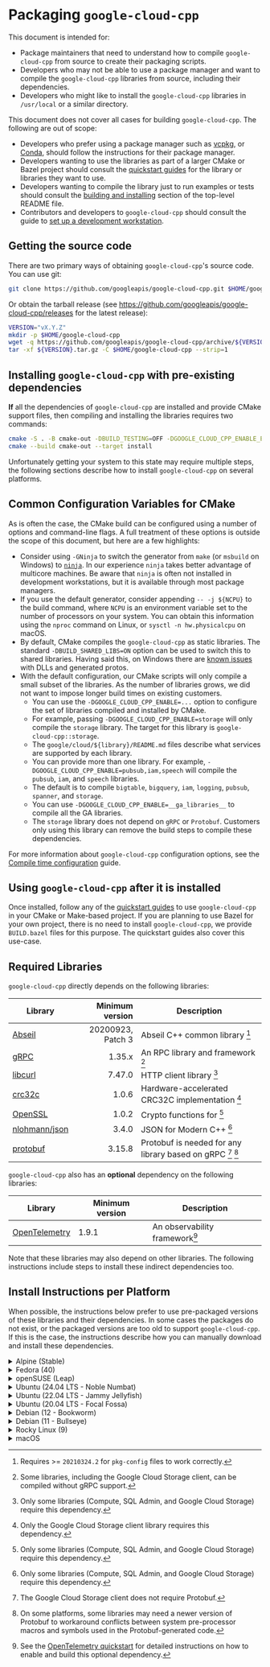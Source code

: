 # Packaging `google-cloud-cpp`

This document is intended for:

- Package maintainers that need to understand how to compile `google-cloud-cpp`
  from source to create their packaging scripts.
- Developers who may not be able to use a package manager and want to compile
  the `google-cloud-cpp` libraries from source, including their dependencies.
- Developers who might like to install the `google-cloud-cpp` libraries in
  `/usr/local` or a similar directory.

This document does not cover all cases for building `google-cloud-cpp`. The
following are out of scope:

- Developers who prefer using a package manager such as
  [vcpkg](https://vcpkg.io), or [Conda](https://conda.io), should follow the
  instructions for their package manager.
- Developers wanting to use the libraries as part of a larger CMake or Bazel
  project should consult the [quickstart guides](/README.md#quickstart) for the
  library or libraries they want to use.
- Developers wanting to compile the library just to run examples or tests should
  consult the [building and installing](/README.md#building-and-installing)
  section of the top-level README file.
- Contributors and developers to `google-cloud-cpp` should consult the guide to
  [set up a development workstation][howto-setup-dev-workstation].

## Getting the source code

There are two primary ways of obtaining `google-cloud-cpp`'s source code. You
can use git:

```bash
git clone https://github.com/googleapis/google-cloud-cpp.git $HOME/google-cloud-cpp
```

Or obtain the tarball release (see
https://github.com/googleapis/google-cloud-cpp/releases for the latest release):

```bash
VERSION="vX.Y.Z"
mkdir -p $HOME/google-cloud-cpp
wget -q https://github.com/googleapis/google-cloud-cpp/archive/${VERSION}.tar.gz
tar -xf ${VERSION}.tar.gz -C $HOME/google-cloud-cpp --strip=1
```

## Installing `google-cloud-cpp` with pre-existing dependencies

**If** all the dependencies of `google-cloud-cpp` are installed and provide
CMake support files, then compiling and installing the libraries requires two
commands:

```bash
cmake -S . -B cmake-out -DBUILD_TESTING=OFF -DGOOGLE_CLOUD_CPP_ENABLE_EXAMPLES=OFF
cmake --build cmake-out --target install
```

Unfortunately getting your system to this state may require multiple steps, the
following sections describe how to install `google-cloud-cpp` on several
platforms.

## Common Configuration Variables for CMake

As is often the case, the CMake build can be configured using a number of
options and command-line flags. A full treatment of these options is outside the
scope of this document, but here are a few highlights:

- Consider using `-GNinja` to switch the generator from `make` (or `msbuild` on
  Windows) to [`ninja`][ninja-build]. In our experience `ninja` takes better
  advantage of multicore machines. Be aware that `ninja` is often not installed
  in development workstations, but it is available through most package
  managers.
- If you use the default generator, consider appending `-- -j ${NCPU}` to the
  build command, where `NCPU` is an environment variable set to the number of
  processors on your system. You can obtain this information using the `nproc`
  command on Linux, or `sysctl -n hw.physicalcpu` on macOS.
- By default, CMake compiles the `google-cloud-cpp` as static libraries. The
  standard `-DBUILD_SHARED_LIBS=ON` option can be used to switch this to shared
  libraries. Having said this, on Windows there are [known issues][issues-5489]
  with DLLs and generated protos.
- With the default configuration, our CMake scripts will only compile a small
  subset of the libraries. As the number of libraries grows, we did not want to
  impose longer build times on existing customers.
  - You can use the `-DGOOGLE_CLOUD_CPP_ENABLE=...` option to configure the set
    of libraries compiled and installed by CMake.
  - For example, passing `-DGOOGLE_CLOUD_CPP_ENABLE=storage` will only compile
    the `storage` library. The target for this library is
    `google-cloud-cpp::storage`.
  - The `google/cloud/${library}/README.md` files describe what services are
    supported by each library.
  - You can provide more than one library. For example,
    `-DGOOGLE_CLOUD_CPP_ENABLE=pubsub,iam,speech` will compile the `pubsub`,
    `iam`, and `speech` libraries.
  - The default is to compile `bigtable`, `bigquery`, `iam`, `logging`,
    `pubsub`, `spanner`, and `storage`.
  - You can use `-DGOOGLE_CLOUD_CPP_ENABLE=__ga_libraries__` to compile all the
    GA libraries.
  - The `storage` library does not depend on `gRPC` or `Protobuf`. Customers
    only using this library can remove the build steps to compile these
    dependencies.

For more information about `google-cloud-cpp` configuration options, see the
[Compile time configuration](/doc/compile-time-configuration.md) guide.

## Using `google-cloud-cpp` after it is installed

Once installed, follow any of the [quickstart guides](/README.md#quickstart) to
use `google-cloud-cpp` in your CMake or Make-based project. If you are planning
to use Bazel for your own project, there is no need to install
`google-cloud-cpp`, we provide `BUILD.bazel` files for this purpose. The
quickstart guides also cover this use-case.

## Required Libraries

`google-cloud-cpp` directly depends on the following libraries:

| Library                           |   Minimum version | Description                                                |
| --------------------------------- | ----------------: | ---------------------------------------------------------- |
| [Abseil][abseil-gh]               | 20200923, Patch 3 | Abseil C++ common library [^1]                             |
| [gRPC][grpc-gh]                   |            1.35.x | An RPC library and framework [^2]                          |
| [libcurl][libcurl-gh]             |            7.47.0 | HTTP client library [^3]                                   |
| [crc32c][crc32c-gh]               |             1.0.6 | Hardware-accelerated CRC32C implementation [^4]            |
| [OpenSSL][openssl-gh]             |             1.0.2 | Crypto functions for [^3]                                  |
| [nlohmann/json][nlohmann-json-gh] |             3.4.0 | JSON for Modern C++ [^3]                                   |
| [protobuf][protobuf-gh]           |            3.15.8 | Protobuf is needed for any library based on gRPC [^5] [^6] |

`google-cloud-cpp` also has an **optional** dependency on the following
libraries:

| Library                           | Minimum version | Description                    |
| --------------------------------- | --------------- | ------------------------------ |
| [OpenTelemetry][opentelemetry-gh] | 1.9.1           | An observability framework[^7] |

Note that these libraries may also depend on other libraries. The following
instructions include steps to install these indirect dependencies too.

## Install Instructions per Platform

When possible, the instructions below prefer to use pre-packaged versions of
these libraries and their dependencies. In some cases the packages do not exist,
or the packaged versions are too old to support `google-cloud-cpp`. If this is
the case, the instructions describe how you can manually download and install
these dependencies.

<!-- inject-distro-instructions-start -->

<details>
<summary>Alpine (Stable)</summary>
<br>

Install the minimal development tools, libcurl, and OpenSSL:

```bash
apk update && \
    apk add bash ca-certificates cmake curl git \
        gcc g++ make tar unzip zip zlib-dev
```

Alpine's version of `pkg-config` (https://github.com/pkgconf/pkgconf) is slow
when handling `.pc` files with lots of `Requires:` deps, which happens with
Abseil, so we use the normal `pkg-config` binary, which seems to not suffer from
this bottleneck. For more details see
https://github.com/pkgconf/pkgconf/issues/229 and
https://github.com/googleapis/google-cloud-cpp/issues/7052

```bash
mkdir -p $HOME/Downloads/pkgconf && cd $HOME/Downloads/pkgconf
curl -fsSL https://distfiles.ariadne.space/pkgconf/pkgconf-2.2.0.tar.gz | \
    tar -xzf - --strip-components=1 && \
    ./configure --prefix=/usr && \
    make -j ${NCPU:-4} && \
sudo make install && \
    cd /var/tmp && rm -fr build
```

The following steps will install libraries and tools in `/usr/local`. By
default, pkgconf does not search in these directories. We need to explicitly set
the search path.

```bash
export PKG_CONFIG_PATH=/usr/local/lib/pkgconfig:/usr/lib/pkgconfig
```

#### Dependencies

The versions of Abseil, Protobuf, gRPC, OpenSSL, and nlohmann-json included with
Alpine >= 3.19 meet `google-cloud-cpp`'s requirements. We can simply install the
development packages

```bash
apk update && \
    apk add abseil-cpp-dev crc32c-dev c-ares-dev curl-dev grpc-dev \
        protobuf-dev nlohmann-json openssl-dev re2-dev
```

#### opentelemetry-cpp

The project has an **optional** dependency on the OpenTelemetry library. We
recommend installing this library because:

- the dependency will become required in the google-cloud-cpp v3.x series.
- it is needed to produce distributed traces of the library.

```bash
mkdir -p $HOME/Downloads/opentelemetry-cpp && cd $HOME/Downloads/opentelemetry-cpp
curl -fsSL https://github.com/open-telemetry/opentelemetry-cpp/archive/v1.20.0.tar.gz | \
    tar -xzf - --strip-components=1 && \
    cmake \
        -DCMAKE_BUILD_TYPE=Release \
        -DCMAKE_CXX_STANDARD=17 \
        -DBUILD_SHARED_LIBS=yes \
        -DWITH_EXAMPLES=OFF \
        -DWITH_ABSEIL=ON \
        -DBUILD_TESTING=OFF \
        -DOPENTELEMETRY_INSTALL=ON \
        -DOPENTELEMETRY_ABI_VERSION_NO=2 \
        -S . -B cmake-out && \
sudo cmake --build cmake-out --target install -- -j ${NCPU:-4}
```

#### Compile and install the main project

We can now compile and install `google-cloud-cpp`:

```bash
# Pick a location to install the artifacts, e.g., `/usr/local` or `/opt`
PREFIX="${HOME}/google-cloud-cpp-installed"
cmake -S . -B cmake-out \
  -DCMAKE_BUILD_TYPE=Release \
  -DCMAKE_CXX_STANDARD=17 \
  -DCMAKE_INSTALL_PREFIX="${PREFIX}" \
  -DBUILD_TESTING=OFF \
  -DGOOGLE_CLOUD_CPP_WITH_MOCKS=OFF \
  -DGOOGLE_CLOUD_CPP_ENABLE_EXAMPLES=OFF \
  -DGOOGLE_CLOUD_CPP_ENABLE=__ga_libraries__,opentelemetry
cmake --build cmake-out -- -j "$(nproc)"
cmake --build cmake-out --target install
```

</details>

<details>
<summary>Fedora (40)</summary>
<br>

Install the minimal development tools:

```bash
sudo dnf makecache && \
sudo dnf install -y cmake curl findutils gcc-c++ git make ninja-build \
        patch unzip tar wget zip
```

Fedora:40 includes packages, with recent enough versions, for most of the direct
dependencies of `google-cloud-cpp`.

```bash
sudo dnf makecache && \
sudo dnf install -y protobuf-compiler protobuf-devel grpc-cpp grpc-devel \
        json-devel libcurl-devel google-crc32c-devel openssl-devel
```

#### Patching pkg-config

If you are not planning to use `pkg-config(1)` you can skip these steps.

Fedora's version of `pkg-config` (https://github.com/pkgconf/pkgconf) is slow
when handling `.pc` files with lots of `Requires:` deps, which happens with
Abseil. If you plan to use `pkg-config` with any of the installed artifacts, you
may want to use a recent version of the standard `pkg-config` binary. If not,
`sudo dnf install pkgconfig` should work.

```bash
mkdir -p $HOME/Downloads/pkgconf && cd $HOME/Downloads/pkgconf
curl -fsSL https://distfiles.ariadne.space/pkgconf/pkgconf-2.2.0.tar.gz | \
    tar -xzf - --strip-components=1 && \
    ./configure --prefix=/usr --with-system-libdir=/lib64:/usr/lib64 --with-system-includedir=/usr/include && \
    make -j ${NCPU:-4} && \
sudo make install && \
sudo ldconfig && cd /var/tmp && rm -fr build
```

Older versions of Fedora hard-code RE2 to use C++11. It was fixed starting with
Fedora:38. If you using Fedora >= 38 or you are not planning to use
`pkg-config(1)` you can ignore this step. Alternatively, you can install RE2 and
gRPC from source.

```
sed -i 's/-std=c\+\+11 //' /usr/lib64/pkgconfig/re2.pc
```

The following steps will install libraries and tools in `/usr/local`. By
default, pkgconf does not search in these directories. We need to explicitly set
the search path.

```bash
export PKG_CONFIG_PATH=/usr/local/share/pkgconfig:/usr/lib64/pkgconfig:/usr/local/lib64/pkgconfig
```

#### opentelemetry-cpp

The project has an **optional** dependency on the OpenTelemetry library. We
recommend installing this library because:

- the dependency will become required in the google-cloud-cpp v3.x series.
- it is needed to produce distributed traces of the library.

```bash
mkdir -p $HOME/Downloads/opentelemetry-cpp && cd $HOME/Downloads/opentelemetry-cpp
curl -fsSL https://github.com/open-telemetry/opentelemetry-cpp/archive/v1.20.0.tar.gz | \
    tar -xzf - --strip-components=1 && \
    cmake \
        -DCMAKE_BUILD_TYPE=Release \
        -DCMAKE_CXX_STANDARD=17 \
        -DBUILD_SHARED_LIBS=yes \
        -DWITH_EXAMPLES=OFF \
        -DWITH_ABSEIL=ON \
        -DBUILD_TESTING=OFF \
        -DOPENTELEMETRY_INSTALL=ON \
        -DOPENTELEMETRY_ABI_VERSION_NO=2 \
        -S . -B cmake-out && \
sudo cmake --build cmake-out --target install -- -j ${NCPU:-4} && \
sudo ldconfig
```

#### Compile and install the main project

We can now compile and install `google-cloud-cpp`:

```bash
# Pick a location to install the artifacts, e.g., `/usr/local` or `/opt`
PREFIX="${HOME}/google-cloud-cpp-installed"
cmake -S . -B cmake-out \
  -DCMAKE_BUILD_TYPE=Release \
  -DCMAKE_CXX_STANDARD=17 \
  -DCMAKE_INSTALL_PREFIX="${PREFIX}" \
  -DBUILD_TESTING=OFF \
  -DGOOGLE_CLOUD_CPP_WITH_MOCKS=OFF \
  -DGOOGLE_CLOUD_CPP_ENABLE_EXAMPLES=OFF \
  -DGOOGLE_CLOUD_CPP_ENABLE=__ga_libraries__,opentelemetry
cmake --build cmake-out -- -j "$(nproc)"
cmake --build cmake-out --target install
```

</details>

<details>
<summary>openSUSE (Leap)</summary>
<br>

Install the minimal development tools.

**NOTE:** The default compiler on openSUSE (GCC 7.5.0) crashes while compiling
some of the files generated by Protobuf. Minor variations in the Protobuf
version or the libraries changes where the compiler crashes. We recommend you
use GCC 8 or higher to compile `google-cloud-cpp`.

```bash
sudo zypper refresh && \
sudo zypper install --allow-downgrade -y automake cmake curl \
        gcc gcc-c++ gcc8 gcc8-c++ git gzip libtool make patch tar wget
```

Install some of the dependencies for `google-cloud-cpp`.

```bash
sudo zypper refresh && \
sudo zypper install --allow-downgrade -y abseil-cpp-devel c-ares-devel \
        libcurl-devel libopenssl-devel libcrc32c-devel nlohmann_json-devel \
        grpc-devel libprotobuf-devel
```

The following steps will install libraries and tools in `/usr/local`. openSUSE
does not search for shared libraries in these directories by default. There are
multiple ways to solve this problem, the following steps are one solution:

```bash
(echo "/usr/local/lib" ; echo "/usr/local/lib64") | \
sudo tee /etc/ld.so.conf.d/usrlocal.conf
export PKG_CONFIG_PATH=/usr/local/lib/pkgconfig:/usr/local/lib64/pkgconfig
export PATH=/usr/local/bin:${PATH}
```

#### opentelemetry-cpp

The project has an **optional** dependency on the OpenTelemetry library. We
recommend installing this library because:

- the dependency will become required in the google-cloud-cpp v3.x series.
- it is needed to produce distributed traces of the library.

```bash
mkdir -p $HOME/Downloads/opentelemetry-cpp && cd $HOME/Downloads/opentelemetry-cpp
curl -fsSL https://github.com/open-telemetry/opentelemetry-cpp/archive/v1.20.0.tar.gz | \
    tar -xzf - --strip-components=1 && \
    cmake \
        -DCMAKE_BUILD_TYPE=Release \
        -DCMAKE_CXX_STANDARD=17 \
        -DBUILD_SHARED_LIBS=yes \
        -DWITH_EXAMPLES=OFF \
        -DWITH_ABSEIL=ON \
        -DBUILD_TESTING=OFF \
        -DOPENTELEMETRY_INSTALL=ON \
        -DOPENTELEMETRY_ABI_VERSION_NO=2 \
        -S . -B cmake-out && \
sudo cmake --build cmake-out --target install -- -j ${NCPU:-4} && \
sudo ldconfig
```

Use the following environment variables to configure the compiler used by CMake.

export CXX=g++-8

export CC=gcc-8

#### Compile and install the main project

We can now compile and install `google-cloud-cpp`:

```bash
# Pick a location to install the artifacts, e.g., `/usr/local` or `/opt`
PREFIX="${HOME}/google-cloud-cpp-installed"
cmake -S . -B cmake-out \
  -DCMAKE_BUILD_TYPE=Release \
  -DCMAKE_CXX_STANDARD=17 \
  -DCMAKE_INSTALL_PREFIX="${PREFIX}" \
  -DBUILD_TESTING=OFF \
  -DGOOGLE_CLOUD_CPP_WITH_MOCKS=OFF \
  -DGOOGLE_CLOUD_CPP_ENABLE_EXAMPLES=OFF \
  -DGOOGLE_CLOUD_CPP_ENABLE=__ga_libraries__,opentelemetry
cmake --build cmake-out -- -j "$(nproc)"
cmake --build cmake-out --target install
```

</details>

<details>
<summary>Ubuntu (24.04 LTS - Noble Numbat)</summary>
<br>

Install the minimal development tools, libcurl, OpenSSL and libc-ares:

```bash
export DEBIAN_FRONTEND=noninteractive
sudo apt-get update && \
sudo apt-get --no-install-recommends install -y apt-transport-https apt-utils \
        cmake ca-certificates curl git gcc g++ m4 make tar
```

Ubuntu:24 includes packages for most of the direct dependencies of
`google-cloud-cpp`:

```bash
export DEBIAN_FRONTEND=noninteractive
sudo apt-get update && \
sudo apt-get --no-install-recommends install -y  \
        libabsl-dev \
        libcurl4-openssl-dev \
        libgrpc++-dev protobuf-compiler-grpc \
        libprotobuf-dev protobuf-compiler \
        nlohmann-json3-dev
```

#### Patching pkg-config

If you are not planning to use `pkg-config(1)` you can skip these steps.

Ubuntu's version of `pkg-config` (https://github.com/pkgconf/pkgconf) is slow
when handling `.pc` files with lots of `Requires:` deps, which happens with
Abseil. If you plan to use `pkg-config` with any of the installed artifacts, you
may want to use a recent version of the standard `pkg-config` binary. If not,
`sudo dnf install pkgconfig` should work.

```bash
mkdir -p $HOME/Downloads/pkgconf && cd $HOME/Downloads/pkgconf
rm -f /usr/bin/pkgconf /usr/bin/pkg-config
curl -fsSL https://distfiles.ariadne.space/pkgconf/pkgconf-2.2.0.tar.gz | \
    tar -xzf - --strip-components=1 && \
    ./configure --prefix=/usr -with-pkg-config-dir=/usr/local/lib/x86_64-linux-gnu/pkgconfig:/usr/local/lib/pkgconfig:/usr/local/share/pkgconfig:/usr/lib/x86_64-linux-gnu/pkgconfig:/usr/lib/pkgconfig:/usr/share/pkgconfig && \
    make -j ${NCPU:-4} && \
sudo make install && \
sudo ldconfig && cd /var/tmp && rm -fr build
ln -s /usr/bin/pkgconf /usr/bin/pkg-config
```

#### crc32c

The project depends on the Crc32c library, we need to compile this from source:

```bash
mkdir -p $HOME/Downloads/crc32c && cd $HOME/Downloads/crc32c
curl -fsSL https://github.com/google/crc32c/archive/1.1.2.tar.gz | \
    tar -xzf - --strip-components=1 && \
    cmake \
        -DCMAKE_BUILD_TYPE=Release \
        -DBUILD_SHARED_LIBS=yes \
        -DCRC32C_BUILD_TESTS=OFF \
        -DCRC32C_BUILD_BENCHMARKS=OFF \
        -DCRC32C_USE_GLOG=OFF \
        -S . -B cmake-out && \
    cmake --build cmake-out -- -j ${NCPU:-4} && \
sudo cmake --build cmake-out --target install -- -j ${NCPU:-4} && \
sudo ldconfig
```

#### opentelemetry-cpp

The project has an **optional** dependency on the OpenTelemetry library. We
recommend installing this library because:

- the dependency will become required in the google-cloud-cpp v3.x series.
- it is needed to produce distributed traces of the library.

```bash
mkdir -p $HOME/Downloads/opentelemetry-cpp && cd $HOME/Downloads/opentelemetry-cpp
curl -fsSL https://github.com/open-telemetry/opentelemetry-cpp/archive/v1.20.0.tar.gz | \
    tar -xzf - --strip-components=1 && \
    cmake \
        -DCMAKE_BUILD_TYPE=Release \
        -DBUILD_SHARED_LIBS=yes \
        -DWITH_EXAMPLES=OFF \
        -DWITH_ABSEIL=ON \
        -DBUILD_TESTING=OFF \
        -DOPENTELEMETRY_INSTALL=ON \
        -DOPENTELEMETRY_ABI_VERSION_NO=2 \
        -S . -B cmake-out && \
sudo cmake --build cmake-out --target install -- -j ${NCPU:-4} && \
sudo ldconfig
```

#### Compile and install the main project

We can now compile and install `google-cloud-cpp`:

```bash
# Pick a location to install the artifacts, e.g., `/usr/local` or `/opt`
PREFIX="${HOME}/google-cloud-cpp-installed"
cmake -S . -B cmake-out \
  -DCMAKE_BUILD_TYPE=Release \
  -DCMAKE_CXX_STANDARD=17 \
  -DCMAKE_INSTALL_PREFIX="${PREFIX}" \
  -DBUILD_TESTING=OFF \
  -DGOOGLE_CLOUD_CPP_WITH_MOCKS=OFF \
  -DGOOGLE_CLOUD_CPP_ENABLE_EXAMPLES=OFF \
  -DGOOGLE_CLOUD_CPP_ENABLE=__ga_libraries__,opentelemetry
cmake --build cmake-out -- -j "$(nproc)"
cmake --build cmake-out --target install
```

</details>

<details>
<summary>Ubuntu (22.04 LTS - Jammy Jellyfish)</summary>
<br>

Install the minimal development tools, libcurl, OpenSSL and libc-ares:

```bash
export DEBIAN_FRONTEND=noninteractive
sudo apt-get update && \
sudo apt-get --no-install-recommends install -y apt-transport-https apt-utils \
        automake build-essential cmake ca-certificates curl git \
        gcc g++ libc-ares-dev libc-ares2 libcurl4-openssl-dev libre2-dev \
        libssl-dev m4 make pkg-config tar wget zlib1g-dev
```

#### Abseil

We need a recent version of Abseil. Enabling `ABSL_PROPAGATE_CXX_STD` propagates
the version of C++ used to compile Abseil to anything that depends on Abseil.

```bash
mkdir -p $HOME/Downloads/abseil-cpp && cd $HOME/Downloads/abseil-cpp
curl -fsSL https://github.com/abseil/abseil-cpp/archive/20250127.1.tar.gz | \
    tar -xzf - --strip-components=1 && \
    cmake \
      -DCMAKE_BUILD_TYPE=Release \
      -DCMAKE_CXX_STANDARD=17 \
      -DABSL_BUILD_TESTING=OFF \
      -DABSL_PROPAGATE_CXX_STD=ON \
      -DBUILD_SHARED_LIBS=yes \
      -S . -B cmake-out && \
    cmake --build cmake-out -- -j ${NCPU:-4} && \
sudo cmake --build cmake-out --target install -- -j ${NCPU:-4} && \
sudo ldconfig
```

#### Protobuf

We need to install a version of Protobuf that is recent enough to support the
Google Cloud Platform proto files:

```bash
mkdir -p $HOME/Downloads/protobuf && cd $HOME/Downloads/protobuf
curl -fsSL https://github.com/protocolbuffers/protobuf/archive/v30.0.tar.gz | \
    tar -xzf - --strip-components=1 && \
    cmake \
        -DCMAKE_BUILD_TYPE=Release \
        -DCMAKE_CXX_STANDARD=17 \
        -DBUILD_SHARED_LIBS=yes \
        -Dprotobuf_BUILD_TESTS=OFF \
        -Dprotobuf_ABSL_PROVIDER=package \
        -S . -B cmake-out && \
    cmake --build cmake-out -- -j ${NCPU:-4} && \
sudo cmake --build cmake-out --target install -- -j ${NCPU:-4} && \
sudo ldconfig
```

#### gRPC

We also need a version of gRPC that is recent enough to support the Google Cloud
Platform proto files. We install it using:

```bash
mkdir -p $HOME/Downloads/grpc && cd $HOME/Downloads/grpc
curl -fsSL https://github.com/grpc/grpc/archive/v1.72.1.tar.gz | \
    tar -xzf - --strip-components=1 && \
    cmake \
        -DCMAKE_BUILD_TYPE=Release \
        -DCMAKE_CXX_STANDARD=17 \
        -DBUILD_SHARED_LIBS=yes \
        -DgRPC_INSTALL=ON \
        -DgRPC_BUILD_TESTS=OFF \
        -DgRPC_ABSL_PROVIDER=package \
        -DgRPC_CARES_PROVIDER=package \
        -DgRPC_PROTOBUF_PROVIDER=package \
        -DgRPC_RE2_PROVIDER=package \
        -DgRPC_SSL_PROVIDER=package \
        -DgRPC_ZLIB_PROVIDER=package \
        -S . -B cmake-out && \
    cmake --build cmake-out -- -j ${NCPU:-4} && \
sudo cmake --build cmake-out --target install -- -j ${NCPU:-4} && \
sudo ldconfig
```

#### crc32c

The project depends on the Crc32c library, we need to compile this from source:

```bash
mkdir -p $HOME/Downloads/crc32c && cd $HOME/Downloads/crc32c
curl -fsSL https://github.com/google/crc32c/archive/1.1.2.tar.gz | \
    tar -xzf - --strip-components=1 && \
    cmake \
        -DCMAKE_BUILD_TYPE=Release \
        -DBUILD_SHARED_LIBS=yes \
        -DCRC32C_BUILD_TESTS=OFF \
        -DCRC32C_BUILD_BENCHMARKS=OFF \
        -DCRC32C_USE_GLOG=OFF \
        -S . -B cmake-out && \
    cmake --build cmake-out -- -j ${NCPU:-4} && \
sudo cmake --build cmake-out --target install -- -j ${NCPU:-4} && \
sudo ldconfig
```

#### nlohmann_json library

The project depends on the nlohmann_json library. We use CMake to install it as
this installs the necessary CMake configuration files. Note that this is a
header-only library, and often installed manually. This leaves your environment
without support for CMake pkg-config.

```bash
mkdir -p $HOME/Downloads/json && cd $HOME/Downloads/json
curl -fsSL https://github.com/nlohmann/json/archive/v3.11.3.tar.gz | \
    tar -xzf - --strip-components=1 && \
    cmake \
      -DCMAKE_BUILD_TYPE=Release \
      -DBUILD_SHARED_LIBS=yes \
      -DBUILD_TESTING=OFF \
      -DJSON_BuildTests=OFF \
      -S . -B cmake-out && \
sudo cmake --build cmake-out --target install -- -j ${NCPU:-4} && \
sudo ldconfig
```

#### opentelemetry-cpp

The project has an **optional** dependency on the OpenTelemetry library. We
recommend installing this library because:

- the dependency will become required in the google-cloud-cpp v3.x series.
- it is needed to produce distributed traces of the library.

```bash
mkdir -p $HOME/Downloads/opentelemetry-cpp && cd $HOME/Downloads/opentelemetry-cpp
curl -fsSL https://github.com/open-telemetry/opentelemetry-cpp/archive/v1.20.0.tar.gz | \
    tar -xzf - --strip-components=1 && \
    cmake \
        -DCMAKE_BUILD_TYPE=Release \
        -DCMAKE_CXX_STANDARD=17 \
        -DBUILD_SHARED_LIBS=yes \
        -DWITH_EXAMPLES=OFF \
        -DWITH_ABSEIL=ON \
        -DBUILD_TESTING=OFF \
        -DOPENTELEMETRY_INSTALL=ON \
        -DOPENTELEMETRY_ABI_VERSION_NO=2 \
        -S . -B cmake-out && \
sudo cmake --build cmake-out --target install -- -j ${NCPU:-4} && \
sudo ldconfig
```

#### Compile and install the main project

We can now compile and install `google-cloud-cpp`:

```bash
# Pick a location to install the artifacts, e.g., `/usr/local` or `/opt`
PREFIX="${HOME}/google-cloud-cpp-installed"
cmake -S . -B cmake-out \
  -DCMAKE_BUILD_TYPE=Release \
  -DCMAKE_CXX_STANDARD=17 \
  -DCMAKE_INSTALL_PREFIX="${PREFIX}" \
  -DBUILD_TESTING=OFF \
  -DGOOGLE_CLOUD_CPP_WITH_MOCKS=OFF \
  -DGOOGLE_CLOUD_CPP_ENABLE_EXAMPLES=OFF \
  -DGOOGLE_CLOUD_CPP_ENABLE=__ga_libraries__,opentelemetry
cmake --build cmake-out -- -j "$(nproc)"
cmake --build cmake-out --target install
```

</details>

<details>
<summary>Ubuntu (20.04 LTS - Focal Fossa)</summary>
<br>

Install the minimal development tools, libcurl, OpenSSL and libc-ares:

```bash
export DEBIAN_FRONTEND=noninteractive
sudo apt-get update && \
sudo apt-get --no-install-recommends install -y apt-transport-https apt-utils \
        automake build-essential cmake ca-certificates curl git \
        gcc g++ libc-ares-dev libc-ares2 libcurl4-openssl-dev \
        libssl-dev m4 make pkg-config tar wget zlib1g-dev
```

#### Abseil

We need a recent version of Abseil. Enabling `ABSL_PROPAGATE_CXX_STD` propagates
the version of C++ used to compile Abseil to anything that depends on Abseil.

```bash
mkdir -p $HOME/Downloads/abseil-cpp && cd $HOME/Downloads/abseil-cpp
curl -fsSL https://github.com/abseil/abseil-cpp/archive/20250127.1.tar.gz | \
    tar -xzf - --strip-components=1 && \
    cmake \
      -DCMAKE_BUILD_TYPE=Release \
      -DCMAKE_CXX_STANDARD=17 \
      -DABSL_BUILD_TESTING=OFF \
      -DABSL_PROPAGATE_CXX_STD=ON \
      -DBUILD_SHARED_LIBS=yes \
      -S . -B cmake-out && \
    cmake --build cmake-out -- -j ${NCPU:-4} && \
sudo cmake --build cmake-out --target install -- -j ${NCPU:-4} && \
sudo ldconfig
```

#### Protobuf

We need to install a version of Protobuf that is recent enough to support the
Google Cloud Platform proto files:

```bash
mkdir -p $HOME/Downloads/protobuf && cd $HOME/Downloads/protobuf
curl -fsSL https://github.com/protocolbuffers/protobuf/archive/v30.0.tar.gz | \
    tar -xzf - --strip-components=1 && \
    cmake \
        -DCMAKE_BUILD_TYPE=Release \
        -DCMAKE_CXX_STANDARD=17 \
        -DBUILD_SHARED_LIBS=yes \
        -Dprotobuf_BUILD_TESTS=OFF \
        -Dprotobuf_ABSL_PROVIDER=package \
        -S . -B cmake-out && \
    cmake --build cmake-out -- -j ${NCPU:-4} && \
sudo cmake --build cmake-out --target install -- -j ${NCPU:-4} && \
sudo ldconfig
```

#### RE2

The version of RE2 included with this distro hard-codes C++11 in its pkg-config
file. You can skip this build and use the system's package if you are not
planning to use pkg-config.

```bash
mkdir -p $HOME/Downloads/re2 && cd $HOME/Downloads/re2
curl -fsSL https://github.com/google/re2/archive/2024-07-02.tar.gz | \
    tar -xzf - --strip-components=1 && \
    cmake -DCMAKE_BUILD_TYPE=Release \
        -DBUILD_SHARED_LIBS=ON \
        -DRE2_BUILD_TESTING=OFF \
        -S . -B cmake-out && \
    cmake --build cmake-out -- -j ${NCPU:-4} && \
sudo cmake --build cmake-out --target install -- -j ${NCPU:-4} && \
sudo ldconfig
```

#### gRPC

We also need a version of gRPC that is recent enough to support the Google Cloud
Platform proto files. We install it using:

```bash
mkdir -p $HOME/Downloads/grpc && cd $HOME/Downloads/grpc
curl -fsSL https://github.com/grpc/grpc/archive/v1.72.1.tar.gz | \
    tar -xzf - --strip-components=1 && \
    cmake \
        -DCMAKE_BUILD_TYPE=Release \
        -DCMAKE_CXX_STANDARD=17 \
        -DBUILD_SHARED_LIBS=yes \
        -DgRPC_INSTALL=ON \
        -DgRPC_BUILD_TESTS=OFF \
        -DgRPC_ABSL_PROVIDER=package \
        -DgRPC_CARES_PROVIDER=package \
        -DgRPC_PROTOBUF_PROVIDER=package \
        -DgRPC_RE2_PROVIDER=package \
        -DgRPC_SSL_PROVIDER=package \
        -DgRPC_ZLIB_PROVIDER=package \
        -S . -B cmake-out && \
    cmake --build cmake-out -- -j ${NCPU:-4} && \
sudo cmake --build cmake-out --target install -- -j ${NCPU:-4} && \
sudo ldconfig
```

#### crc32c

The project depends on the Crc32c library, we need to compile this from source:

```bash
mkdir -p $HOME/Downloads/crc32c && cd $HOME/Downloads/crc32c
curl -fsSL https://github.com/google/crc32c/archive/1.1.2.tar.gz | \
    tar -xzf - --strip-components=1 && \
    cmake \
        -DCMAKE_BUILD_TYPE=Release \
        -DBUILD_SHARED_LIBS=yes \
        -DCRC32C_BUILD_TESTS=OFF \
        -DCRC32C_BUILD_BENCHMARKS=OFF \
        -DCRC32C_USE_GLOG=OFF \
        -S . -B cmake-out && \
    cmake --build cmake-out -- -j ${NCPU:-4} && \
sudo cmake --build cmake-out --target install -- -j ${NCPU:-4} && \
sudo ldconfig
```

#### nlohmann_json library

The project depends on the nlohmann_json library. We use CMake to install it as
this installs the necessary CMake configuration files. Note that this is a
header-only library, and often installed manually. This leaves your environment
without support for CMake pkg-config.

```bash
mkdir -p $HOME/Downloads/json && cd $HOME/Downloads/json
curl -fsSL https://github.com/nlohmann/json/archive/v3.11.3.tar.gz | \
    tar -xzf - --strip-components=1 && \
    cmake \
      -DCMAKE_BUILD_TYPE=Release \
      -DBUILD_SHARED_LIBS=yes \
      -DBUILD_TESTING=OFF \
      -DJSON_BuildTests=OFF \
      -S . -B cmake-out && \
sudo cmake --build cmake-out --target install -- -j ${NCPU:-4} && \
sudo ldconfig
```

#### opentelemetry-cpp

The project has an **optional** dependency on the OpenTelemetry library. We
recommend installing this library because:

- the dependency will become required in the google-cloud-cpp v3.x series.
- it is needed to produce distributed traces of the library.

```bash
mkdir -p $HOME/Downloads/opentelemetry-cpp && cd $HOME/Downloads/opentelemetry-cpp
curl -fsSL https://github.com/open-telemetry/opentelemetry-cpp/archive/v1.20.0.tar.gz | \
    tar -xzf - --strip-components=1 && \
    cmake \
        -DCMAKE_BUILD_TYPE=Release \
        -DCMAKE_CXX_STANDARD=17 \
        -DBUILD_SHARED_LIBS=yes \
        -DWITH_EXAMPLES=OFF \
        -DWITH_ABSEIL=ON \
        -DBUILD_TESTING=OFF \
        -DOPENTELEMETRY_INSTALL=ON \
        -DOPENTELEMETRY_ABI_VERSION_NO=2 \
        -S . -B cmake-out && \
sudo cmake --build cmake-out --target install -- -j ${NCPU:-4} && \
sudo ldconfig
```

#### Compile and install the main project

We can now compile and install `google-cloud-cpp`:

```bash
# Pick a location to install the artifacts, e.g., `/usr/local` or `/opt`
PREFIX="${HOME}/google-cloud-cpp-installed"
cmake -S . -B cmake-out \
  -DCMAKE_BUILD_TYPE=Release \
  -DCMAKE_CXX_STANDARD=17 \
  -DCMAKE_INSTALL_PREFIX="${PREFIX}" \
  -DBUILD_TESTING=OFF \
  -DGOOGLE_CLOUD_CPP_WITH_MOCKS=OFF \
  -DGOOGLE_CLOUD_CPP_ENABLE_EXAMPLES=OFF \
  -DGOOGLE_CLOUD_CPP_ENABLE=__ga_libraries__,opentelemetry
cmake --build cmake-out -- -j "$(nproc)"
cmake --build cmake-out --target install
```

</details>

<details>
<summary>Debian (12 - Bookworm)</summary>
<br>

Install the minimal development tools.

```bash
sudo apt-get update && \
sudo apt-get --no-install-recommends install -y apt-transport-https apt-utils \
        automake build-essential ca-certificates cmake curl git \
        gcc g++ m4 make ninja-build pkg-config tar wget zlib1g-dev
```

Install the development packages for direct `google-cloud-cpp` dependencies:

```bash
sudo apt-get update && \
sudo apt-get --no-install-recommends install -y \
        libabsl-dev \
        libprotobuf-dev protobuf-compiler \
        libgrpc++-dev libgrpc-dev protobuf-compiler-grpc \
        libcurl4-openssl-dev libssl-dev nlohmann-json3-dev
```

#### Patching pkg-config

If you are not planning to use `pkg-config(1)` you can skip these steps.

Debian's version of `pkg-config` (https://github.com/pkgconf/pkgconf) is slow
when handling `.pc` files with lots of `Requires:` deps, which happens with
Abseil. If you plan to use `pkg-config` with any of the installed artifacts, you
may want to use a recent version of the standard `pkg-config` binary. If not,
`sudo dnf install pkgconfig` should work.

```bash
mkdir -p $HOME/Downloads/pkgconf && cd $HOME/Downloads/pkgconf
curl -fsSL https://distfiles.ariadne.space/pkgconf/pkgconf-2.2.0.tar.gz | \
    tar -xzf - --strip-components=1 && \
    ./configure --prefix=/usr --with-system-libdir=/lib:/usr/lib --with-system-includedir=/usr/include && \
    make -j ${NCPU:-4} && \
sudo make install && \
sudo ldconfig && cd /var/tmp && rm -fr build
export PKG_CONFIG_PATH=/usr/lib/x86_64-linux-gnu/pkgconfig:/usr/local/lib/pkgconfig
```

#### crc32c

The project depends on the Crc32c library, we need to compile this from source:

```bash
mkdir -p $HOME/Downloads/crc32c && cd $HOME/Downloads/crc32c
curl -fsSL https://github.com/google/crc32c/archive/1.1.2.tar.gz | \
    tar -xzf - --strip-components=1 && \
    cmake \
        -DCMAKE_BUILD_TYPE=Release \
        -DBUILD_SHARED_LIBS=yes \
        -DCRC32C_BUILD_TESTS=OFF \
        -DCRC32C_BUILD_BENCHMARKS=OFF \
        -DCRC32C_USE_GLOG=OFF \
        -S . -B cmake-out && \
    cmake --build cmake-out -- -j ${NCPU:-4} && \
sudo cmake --build cmake-out --target install -- -j ${NCPU:-4} && \
sudo ldconfig
```

#### opentelemetry-cpp

The project has an **optional** dependency on the OpenTelemetry library. We
recommend installing this library because:

- the dependency will become required in the google-cloud-cpp v3.x series.
- it is needed to produce distributed traces of the library.

```bash
mkdir -p $HOME/Downloads/opentelemetry-cpp && cd $HOME/Downloads/opentelemetry-cpp
curl -fsSL https://github.com/open-telemetry/opentelemetry-cpp/archive/v1.20.0.tar.gz | \
    tar -xzf - --strip-components=1 && \
    cmake \
        -DCMAKE_BUILD_TYPE=Release \
        -DCMAKE_CXX_STANDARD=17 \
        -DBUILD_SHARED_LIBS=yes \
        -DWITH_EXAMPLES=OFF \
        -DWITH_ABSEIL=ON \
        -DBUILD_TESTING=OFF \
        -DOPENTELEMETRY_INSTALL=ON \
        -DOPENTELEMETRY_ABI_VERSION_NO=2 \
        -S . -B cmake-out && \
sudo cmake --build cmake-out --target install -- -j ${NCPU:-4} && \
sudo ldconfig
```

#### Compile and install the main project

We can now compile and install `google-cloud-cpp`:

```bash
# Pick a location to install the artifacts, e.g., `/usr/local` or `/opt`
PREFIX="${HOME}/google-cloud-cpp-installed"
cmake -S . -B cmake-out \
  -DCMAKE_BUILD_TYPE=Release \
  -DCMAKE_CXX_STANDARD=17 \
  -DCMAKE_INSTALL_PREFIX="${PREFIX}" \
  -DBUILD_TESTING=OFF \
  -DGOOGLE_CLOUD_CPP_WITH_MOCKS=OFF \
  -DGOOGLE_CLOUD_CPP_ENABLE_EXAMPLES=OFF \
  -DGOOGLE_CLOUD_CPP_ENABLE=__ga_libraries__,opentelemetry
cmake --build cmake-out -- -j "$(nproc)"
cmake --build cmake-out --target install
```

</details>

<details>
<summary>Debian (11 - Bullseye)</summary>
<br>

Install the minimal development tools, libcurl, and OpenSSL:

```bash
sudo apt-get update && \
sudo apt-get --no-install-recommends install -y apt-transport-https apt-utils \
        automake build-essential ca-certificates cmake curl git \
        gcc g++ libc-ares-dev libc-ares2 libcurl4-openssl-dev \
        libssl-dev m4 make ninja-build pkg-config tar wget zlib1g-dev
```

#### Abseil

Debian 11 ships with Abseil==20200923.3. Unfortunately, the current gRPC version
needs Abseil >= 20210324. Enabling `ABSL_PROPAGATE_CXX_STD` propagates the
version of C++ used to compile Abseil to anything that depends on Abseil.

```bash
mkdir -p $HOME/Downloads/abseil-cpp && cd $HOME/Downloads/abseil-cpp
curl -fsSL https://github.com/abseil/abseil-cpp/archive/20250127.1.tar.gz | \
    tar -xzf - --strip-components=1 && \
    cmake \
      -DCMAKE_BUILD_TYPE=Release \
      -DCMAKE_CXX_STANDARD=17 \
      -DABSL_BUILD_TESTING=OFF \
      -DABSL_PROPAGATE_CXX_STD=ON \
      -DBUILD_SHARED_LIBS=yes \
      -S . -B cmake-out && \
    cmake --build cmake-out -- -j ${NCPU:-4} && \
sudo cmake --build cmake-out --target install -- -j ${NCPU:-4} && \
sudo ldconfig
```

#### crc32c

The project depends on the Crc32c library, we need to compile this from source:

```bash
mkdir -p $HOME/Downloads/crc32c && cd $HOME/Downloads/crc32c
curl -fsSL https://github.com/google/crc32c/archive/1.1.2.tar.gz | \
    tar -xzf - --strip-components=1 && \
    cmake \
        -DCMAKE_BUILD_TYPE=Release \
        -DBUILD_SHARED_LIBS=yes \
        -DCRC32C_BUILD_TESTS=OFF \
        -DCRC32C_BUILD_BENCHMARKS=OFF \
        -DCRC32C_USE_GLOG=OFF \
        -S . -B cmake-out && \
    cmake --build cmake-out -- -j ${NCPU:-4} && \
sudo cmake --build cmake-out --target install -- -j ${NCPU:-4} && \
sudo ldconfig
```

#### nlohmann_json library

Debian 11 also ships with nlohmann-json==3.9.1, which is recent enough for our
needs:

```bash
sudo apt-get update && \
sudo apt-get --no-install-recommends install -y nlohmann-json3-dev
```

#### Protobuf

Unless you are only using the Google Cloud Storage library the project needs
Protobuf and gRPC. Unfortunately the version of Protobuf that ships with Debian
11 is not recent enough to support the protos published by Google Cloud. We need
to build from source:

```bash
mkdir -p $HOME/Downloads/protobuf && cd $HOME/Downloads/protobuf
curl -fsSL https://github.com/protocolbuffers/protobuf/archive/v30.0.tar.gz | \
    tar -xzf - --strip-components=1 && \
    cmake \
        -DCMAKE_BUILD_TYPE=Release \
        -DCMAKE_CXX_STANDARD=17 \
        -DBUILD_SHARED_LIBS=yes \
        -Dprotobuf_BUILD_TESTS=OFF \
        -Dprotobuf_ABSL_PROVIDER=package \
        -S . -B cmake-out && \
sudo cmake --build cmake-out --target install -- -j ${NCPU:-4} && \
sudo ldconfig
```

#### RE2

The version of RE2 included with this distro hard-codes C++11 in its pkg-config
file. You can skip this build and use the system's package if you are not
planning to use pkg-config.

```bash
mkdir -p $HOME/Downloads/re2 && cd $HOME/Downloads/re2
curl -fsSL https://github.com/google/re2/archive/2024-07-02.tar.gz | \
    tar -xzf - --strip-components=1 && \
    cmake -DCMAKE_BUILD_TYPE=Release \
        -DBUILD_SHARED_LIBS=ON \
        -DRE2_BUILD_TESTING=OFF \
        -S . -B cmake-out && \
    cmake --build cmake-out -- -j ${NCPU:-4} && \
sudo cmake --build cmake-out --target install -- -j ${NCPU:-4} && \
sudo ldconfig
```

#### gRPC

Finally, we build gRPC from source:

```bash
mkdir -p $HOME/Downloads/grpc && cd $HOME/Downloads/grpc
curl -fsSL https://github.com/grpc/grpc/archive/v1.72.1.tar.gz | \
    tar -xzf - --strip-components=1 && \
    cmake \
        -DCMAKE_BUILD_TYPE=Release \
        -DCMAKE_CXX_STANDARD=17 \
        -DBUILD_SHARED_LIBS=yes \
        -DgRPC_INSTALL=ON \
        -DgRPC_BUILD_TESTS=OFF \
        -DgRPC_ABSL_PROVIDER=package \
        -DgRPC_CARES_PROVIDER=package \
        -DgRPC_PROTOBUF_PROVIDER=package \
        -DgRPC_RE2_PROVIDER=package \
        -DgRPC_SSL_PROVIDER=package \
        -DgRPC_ZLIB_PROVIDER=package \
        -S . -B cmake-out && \
sudo cmake --build cmake-out --target install -- -j ${NCPU:-4} && \
sudo ldconfig
```

#### opentelemetry-cpp

The project has an **optional** dependency on the OpenTelemetry library. We
recommend installing this library because:

- the dependency will become required in the google-cloud-cpp v3.x series.
- it is needed to produce distributed traces of the library.

```bash
mkdir -p $HOME/Downloads/opentelemetry-cpp && cd $HOME/Downloads/opentelemetry-cpp
curl -fsSL https://github.com/open-telemetry/opentelemetry-cpp/archive/v1.20.0.tar.gz | \
    tar -xzf - --strip-components=1 && \
    cmake \
        -DCMAKE_BUILD_TYPE=Release \
        -DCMAKE_CXX_STANDARD=17 \
        -DBUILD_SHARED_LIBS=yes \
        -DWITH_EXAMPLES=OFF \
        -DWITH_ABSEIL=ON \
        -DBUILD_TESTING=OFF \
        -DOPENTELEMETRY_INSTALL=ON \
        -DOPENTELEMETRY_ABI_VERSION_NO=2 \
        -S . -B cmake-out && \
sudo cmake --build cmake-out --target install -- -j ${NCPU:-4} && \
sudo ldconfig
```

#### Compile and install the main project

We can now compile and install `google-cloud-cpp`:

```bash
# Pick a location to install the artifacts, e.g., `/usr/local` or `/opt`
PREFIX="${HOME}/google-cloud-cpp-installed"
cmake -S . -B cmake-out \
  -DCMAKE_BUILD_TYPE=Release \
  -DCMAKE_CXX_STANDARD=17 \
  -DCMAKE_INSTALL_PREFIX="${PREFIX}" \
  -DBUILD_TESTING=OFF \
  -DGOOGLE_CLOUD_CPP_WITH_MOCKS=OFF \
  -DGOOGLE_CLOUD_CPP_ENABLE_EXAMPLES=OFF \
  -DGOOGLE_CLOUD_CPP_ENABLE=__ga_libraries__,opentelemetry
cmake --build cmake-out -- -j "$(nproc)"
cmake --build cmake-out --target install
```

</details>

<details>
<summary>Rocky Linux (9)</summary>
<br>

Install the minimal development tools, libcurl, OpenSSL, and the c-ares library
(required by gRPC):

```bash
sudo dnf makecache && \
sudo dnf update -y && \
sudo dnf install -y epel-release && \
sudo dnf makecache && \
sudo dnf install -y cmake findutils gcc-c++ git make openssl-devel \
        patch zlib-devel libcurl-devel c-ares-devel tar wget which
```

Rocky Linux's version of `pkg-config` (https://github.com/pkgconf/pkgconf) is
slow when handling `.pc` files with lots of `Requires:` deps, which happens with
Abseil. If you plan to use `pkg-config` with any of the installed artifacts, you
may want to use a recent version of the standard `pkg-config` binary. If not,
`sudo dnf install pkgconfig` should work.

```bash
mkdir -p $HOME/Downloads/pkgconf && cd $HOME/Downloads/pkgconf
curl -fsSL https://distfiles.ariadne.space/pkgconf/pkgconf-2.2.0.tar.gz | \
    tar -xzf - --strip-components=1 && \
    ./configure --prefix=/usr --with-system-libdir=/lib64:/usr/lib64 --with-system-includedir=/usr/include && \
    make -j ${NCPU:-4} && \
sudo make install && \
sudo ldconfig && cd /var/tmp && rm -fr build
```

The following steps will install libraries and tools in `/usr/local`. By
default, Rocky Linux 9 does not search for shared libraries in these
directories, there are multiple ways to solve this problem, the following steps
are one solution:

```bash
(echo "/usr/local/lib" ; echo "/usr/local/lib64") | \
sudo tee /etc/ld.so.conf.d/usrlocal.conf
export PKG_CONFIG_PATH=/usr/local/lib/pkgconfig:/usr/local/lib64/pkgconfig:/usr/lib64/pkgconfig
export PATH=/usr/local/bin:${PATH}
```

#### Abseil

Rocky Linux 9 includes a package for Abseil, unfortunately, this package is
incomplete, as it lacks the CMake support files for it. We need to compile
Abseiil from source. Enabling `ABSL_PROPAGATE_CXX_STD` propagates the version of
C++ used to compile Abseil to anything that depends on Abseil.

```bash
mkdir -p $HOME/Downloads/abseil-cpp && cd $HOME/Downloads/abseil-cpp
curl -fsSL https://github.com/abseil/abseil-cpp/archive/20250127.1.tar.gz | \
    tar -xzf - --strip-components=1 && \
    cmake \
      -DCMAKE_BUILD_TYPE=Release \
        -DCMAKE_CXX_STANDARD=17 \
      -DABSL_BUILD_TESTING=OFF \
      -DABSL_PROPAGATE_CXX_STD=ON \
      -DBUILD_SHARED_LIBS=yes \
      -S . -B cmake-out && \
    cmake --build cmake-out -- -j ${NCPU:-4} && \
sudo cmake --build cmake-out --target install -- -j ${NCPU:-4} && \
sudo ldconfig
```

#### Protobuf

Rocky Linux ships with Protobuf 3.14.x. Some of the libraries in
`google-cloud-cpp` require Protobuf >= 3.15.8. For simplicity, we will just
install Protobuf (and any downstream packages) from source.

```bash
mkdir -p $HOME/Downloads/protobuf && cd $HOME/Downloads/protobuf
curl -fsSL https://github.com/protocolbuffers/protobuf/archive/v30.0.tar.gz | \
    tar -xzf - --strip-components=1 && \
    cmake \
        -DCMAKE_BUILD_TYPE=Release \
        -DCMAKE_CXX_STANDARD=17 \
        -DBUILD_SHARED_LIBS=yes \
        -Dprotobuf_BUILD_TESTS=OFF \
        -Dprotobuf_ABSL_PROVIDER=package \
        -S . -B cmake-out && \
    cmake --build cmake-out -- -j ${NCPU:-4} && \
sudo cmake --build cmake-out --target install -- -j ${NCPU:-4} && \
sudo ldconfig
```

#### RE2

The version of RE2 included with this distro hard-codes C++11 in its pkg-config
file. You can skip this build and use the system's package if you are not
planning to use pkg-config.

```bash
mkdir -p $HOME/Downloads/re2 && cd $HOME/Downloads/re2
curl -fsSL https://github.com/google/re2/archive/2024-07-02.tar.gz | \
    tar -xzf - --strip-components=1 && \
    cmake -DCMAKE_BUILD_TYPE=Release \
        -DBUILD_SHARED_LIBS=ON \
        -DRE2_BUILD_TESTING=OFF \
        -S . -B cmake-out && \
    cmake --build cmake-out -- -j ${NCPU:-4} && \
sudo cmake --build cmake-out --target install -- -j ${NCPU:-4} && \
sudo ldconfig
```

#### gRPC

We also need a version of gRPC that is recent enough to support the Google Cloud
Platform proto files. Note that gRPC overrides the default C++ standard version
to C++14, we need to configure it to use the platform's default. We manually
install it using:

```bash
mkdir -p $HOME/Downloads/grpc && cd $HOME/Downloads/grpc
curl -fsSL https://github.com/grpc/grpc/archive/v1.72.1.tar.gz | \
    tar -xzf - --strip-components=1 && \
    cmake \
        -DCMAKE_CXX_STANDARD=17 \
        -DCMAKE_BUILD_TYPE=Release \
        -DBUILD_SHARED_LIBS=yes \
        -DgRPC_INSTALL=ON \
        -DgRPC_BUILD_TESTS=OFF \
        -DgRPC_ABSL_PROVIDER=package \
        -DgRPC_CARES_PROVIDER=package \
        -DgRPC_PROTOBUF_PROVIDER=package \
        -DgRPC_RE2_PROVIDER=package \
        -DgRPC_SSL_PROVIDER=package \
        -DgRPC_ZLIB_PROVIDER=package \
        -S . -B cmake-out && \
    cmake --build cmake-out -- -j ${NCPU:-4} && \
sudo cmake --build cmake-out --target install -- -j ${NCPU:-4} && \
sudo ldconfig
```

#### crc32c

The project depends on the Crc32c library, we need to compile this from source:

```bash
mkdir -p $HOME/Downloads/crc32c && cd $HOME/Downloads/crc32c
curl -fsSL https://github.com/google/crc32c/archive/1.1.2.tar.gz | \
    tar -xzf - --strip-components=1 && \
    cmake \
        -DCMAKE_BUILD_TYPE=Release \
        -DBUILD_SHARED_LIBS=yes \
        -DCRC32C_BUILD_TESTS=OFF \
        -DCRC32C_BUILD_BENCHMARKS=OFF \
        -DCRC32C_USE_GLOG=OFF \
        -S . -B cmake-out && \
    cmake --build cmake-out -- -j ${NCPU:-4} && \
sudo cmake --build cmake-out --target install -- -j ${NCPU:-4} && \
sudo ldconfig
```

#### nlohmann_json library

The project depends on the nlohmann_json library. We use CMake to install it as
this installs the necessary CMake configuration files. Note that this is a
header-only library, and often installed manually. This leaves your environment
without support for CMake pkg-config.

```bash
mkdir -p $HOME/Downloads/json && cd $HOME/Downloads/json
curl -fsSL https://github.com/nlohmann/json/archive/v3.11.3.tar.gz | \
    tar -xzf - --strip-components=1 && \
    cmake \
      -DCMAKE_BUILD_TYPE=Release \
      -DBUILD_SHARED_LIBS=yes \
      -DBUILD_TESTING=OFF \
      -DJSON_BuildTests=OFF \
      -S . -B cmake-out && \
sudo cmake --build cmake-out --target install -- -j ${NCPU:-4} && \
sudo ldconfig
```

#### opentelemetry-cpp

The project has an **optional** dependency on the OpenTelemetry library. We
recommend installing this library because:

- the dependency will become required in the google-cloud-cpp v3.x series.
- it is needed to produce distributed traces of the library.

```bash
mkdir -p $HOME/Downloads/opentelemetry-cpp && cd $HOME/Downloads/opentelemetry-cpp
curl -fsSL https://github.com/open-telemetry/opentelemetry-cpp/archive/v1.20.0.tar.gz | \
    tar -xzf - --strip-components=1 && \
    cmake \
        -DCMAKE_BUILD_TYPE=Release \
      -DCMAKE_CXX_STANDARD=17 \
        -DBUILD_SHARED_LIBS=yes \
        -DWITH_EXAMPLES=OFF \
        -DWITH_ABSEIL=ON \
        -DBUILD_TESTING=OFF \
        -DOPENTELEMETRY_INSTALL=ON \
        -DOPENTELEMETRY_ABI_VERSION_NO=2 \
        -S . -B cmake-out && \
sudo cmake --build cmake-out --target install -- -j ${NCPU:-4} && \
sudo ldconfig
```

#### Compile and install the main project

We can now compile and install `google-cloud-cpp`:

```bash
# Pick a location to install the artifacts, e.g., `/usr/local` or `/opt`
PREFIX="${HOME}/google-cloud-cpp-installed"
cmake -S . -B cmake-out \
  -DCMAKE_BUILD_TYPE=Release \
  -DCMAKE_CXX_STANDARD=17 \
  -DCMAKE_INSTALL_PREFIX="${PREFIX}" \
  -DBUILD_TESTING=OFF \
  -DGOOGLE_CLOUD_CPP_WITH_MOCKS=OFF \
  -DGOOGLE_CLOUD_CPP_ENABLE_EXAMPLES=OFF \
  -DGOOGLE_CLOUD_CPP_ENABLE=__ga_libraries__,opentelemetry
cmake --build cmake-out -- -j "$(nproc)"
cmake --build cmake-out --target install
```

</details>

<!-- inject-distro-instructions-end -->

<details>
<summary>macOS</summary>
<br>

First install Xcode to get all the needed development tools. These instructions
also use [Homebrew](https://brew.sh/) to install the needed third-party
dependencies.

If you don't already have Xcode installed:

```bash
xcode-select --install
```

Follow the instructions at https://brew.sh to install Homebrew. Then install the
needed dependencies:

```bash
# Some additional build tools
brew install cmake ninja
# Installs google-cloud-cpp's needed deps
brew install abseil protobuf grpc nlohmann-json crc32c openssl@1.1
```

:warning: By default, Abseil's ABI changes depending on whether it is used with
C++ >= 17 enabled or not. Installing Abseil with the default configuration is
error-prone, unless you can guarantee that all the code using Abseil (gRPC,
google-cloud-cpp, your own code, etc.) is compiled with the same C++ version.
Homebrew's version of Abseil is compiled with C++17 and requires that all
dependencies are thus compiled. See [abseil/abseil-cpp#696], and the
[homebrew formula] for more information.

Now configure, build, and install the `google-cloud-cpp` libraries that you
need. In this example, we install the [storage][storage-link] and
[spanner][spanner-link] libraries. Please see the
[Compile time configuration](/doc/compile-time-configuration.md) guide for more
details about how to configure the `google-cloud-cpp` builds.

```bash
cmake -S . -B cmake-out \
  -GNinja \
  -DGOOGLE_CLOUD_CPP_ENABLE="storage;spanner" \
  -DCMAKE_CXX_STANDARD=17 \
  -DCMAKE_BUILD_TYPE=release \
  -DBUILD_TESTING=OFF \
  -DOPENSSL_ROOT_DIR="$(brew --prefix openssl@1.1)" \
  -DCMAKE_INSTALL_PREFIX=/tmp/test-install
cmake --build cmake-out
cmake --build cmake-out --target install
```

</details>

[^1]: Requires >= `20210324.2` for `pkg-config` files to work correctly.

[^2]: Some libraries, including the Google Cloud Storage client, can be compiled
    without gRPC support.

[^3]: Only some libraries (Compute, SQL Admin, and Google Cloud Storage) require
    this dependency.

[^4]: Only the Google Cloud Storage client library requires this dependency.

[^5]: The Google Cloud Storage client does not require Protobuf.

[^6]: On some platforms, some libraries may need a newer version of Protobuf to
    workaround conflicts between system pre-processor macros and symbols used in
    the Protobuf-generated code.

[^7]: See the [OpenTelemetry quickstart][otel-qs] for detailed instructions on how
    to enable and build this optional dependency.

[abseil-gh]: https://github.com/abseil/abseil-cpp
[abseil/abseil-cpp#696]: https://github.com/abseil/abseil-cpp/issues/696
[crc32c-gh]: https://github.com/google/crc32c
[grpc-gh]: https://github.com/grpc/grpc
[homebrew formula]: https://github.com/Homebrew/homebrew-core/blob/HEAD/Formula/abseil.rb
[howto-setup-dev-workstation]: /doc/contributor/howto-guide-setup-development-workstation.md
[issues-5489]: https://github.com/googleapis/google-cloud-cpp/issues/5849
[libcurl-gh]: https://github.com/curl/curl
[ninja-build]: https://ninja-build.org/
[nlohmann-json-gh]: https://github.com/nlohmann/json
[openssl-gh]: https://github.com/openssl/openssl
[opentelemetry-gh]: https://github.com/open-telemetry/opentelemetry-cpp
[otel-qs]: https://github.com/googleapis/google-cloud-cpp/tree/main/google/cloud/opentelemetry/quickstart#opentelemetry-dependency
[protobuf-gh]: https://github.com/protocolbuffers/protobuf
[spanner-link]: https://github.com/googleapis/google-cloud-cpp/tree/main/google/cloud/spanner#readme
[storage-link]: https://github.com/googleapis/google-cloud-cpp/tree/main/google/cloud/storage#readme
